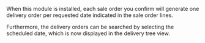 When this module is installed, each sale order you confirm will generate
one delivery order per requested date indicated in the sale order lines.

Furthermore, the delivery orders can be searched by selecting the
scheduled date, which is now displayed in the delivery tree view.

